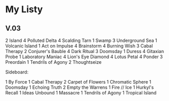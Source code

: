 # My Listy


## V.03

2 Island
4 Polluted Delta
4 Scalding Tarn
1 Swamp
3 Underground Sea
1 Volcanic Island
1 Act on Impulse
4 Brainstorm
4 Burning Wish
3 Cabal Therapy
2 Conjurer's Bauble
4 Dark Ritual
3 Doomsday
1 Duress
4 Gitaxian Probe
1 Laboratory Maniac
4 Lion's Eye Diamond
4 Lotus Petal
4 Ponder
3 Preordain
1 Tendrils of Agony
2 Thoughtseize


Sideboard:

1 By Force
1 Cabal Therapy
2 Carpet of Flowers
1 Chromatic Sphere
1 Doomsday
1 Echoing Truth
2 Empty the Warrens
1 Fire // Ice
1 Hurkyl's Recall
1 Ideas Unbound
1 Massacre
1 Tendrils of Agony
1 Tropical Island
